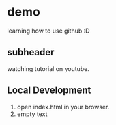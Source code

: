 # demo

learning how to use github :D

## subheader

watching tutorial on youtube.

## Local Development

1. open index.html in your browser.
2. empty text
